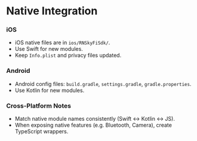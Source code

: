 
# Native Integration

### iOS
- iOS native files are in `ios/RNSkyFiSdk/`.
- Use Swift for new modules.
- Keep `Info.plist` and privacy files updated.

### Android
- Android config files: `build.gradle`, `settings.gradle`, `gradle.properties`.
- Use Kotlin for new modules.

### Cross-Platform Notes
- Match native module names consistently (Swift ↔ Kotlin ↔ JS).
- When exposing native features (e.g. Bluetooth, Camera), create TypeScript wrappers.